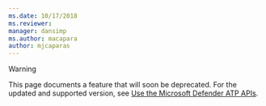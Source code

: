 ```yaml
---
ms.date: 10/17/2018
ms.reviewer: 
manager: dansimp
ms.author: macapara
author: mjcaparas
---
```

> [!WARNING]
> 
> 
> This page documents a feature that will soon be deprecated. For the updated and supported version, see [Use the Microsoft Defender ATP APIs](apis-intro.md).
